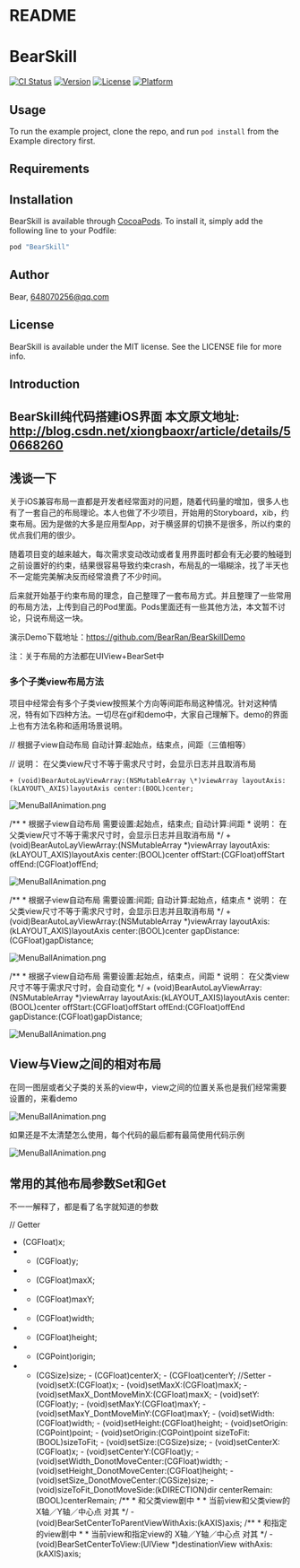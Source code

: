 # README

# BearSkill

[![CI Status](http://img.shields.io/travis/Bear/BearSkill.svg?style=flat)](https://travis-ci.org/Bear/BearSkill)
[![Version](https://img.shields.io/cocoapods/v/BearSkill.svg?style=flat)](http://cocoapods.org/pods/BearSkill)
[![License](https://img.shields.io/cocoapods/l/BearSkill.svg?style=flat)](http://cocoapods.org/pods/BearSkill)
[![Platform](https://img.shields.io/cocoapods/p/BearSkill.svg?style=flat)](http://cocoapods.org/pods/BearSkill)

## Usage

To run the example project, clone the repo, and run `pod install` from the Example directory first.

## Requirements

## Installation

BearSkill is available through [CocoaPods](http://cocoapods.org). To install
it, simply add the following line to your Podfile:

```ruby
pod "BearSkill"
```

## Author

Bear, 648070256@qq.com

## License

BearSkill is available under the MIT license. See the LICENSE file for more info.

Introduction
------------

BearSkill纯代码搭建iOS界面
本文原文地址: http://blog.csdn.net/xiongbaoxr/article/details/50668260
-------------------

浅谈一下
----

关于iOS兼容布局一直都是开发者经常面对的问题，随着代码量的增加，很多人也有了一套自己的布局理论。本人也做了不少项目，开始用的Storyboard，xib，约束布局。因为是做的大多是应用型App，对于横竖屏的切换不是很多，所以约束的优点我们用的很少。 

随着项目变的越来越大，每次需求变动改动或者复用界面时都会有无必要的触碰到之前设置好的约束，结果很容易导致约束crash，布局乱的一塌糊涂，找了半天也不一定能完美解决反而经常浪费了不少时间。 

后来就开始基于约束布局的理念，自己整理了一套布局方式。并且整理了一些常用的布局方法，上传到自己的Pod里面。Pods里面还有一些其他方法，本文暂不讨论，只说布局这一块。

演示Demo下载地址：https://github.com/BearRan/BearSkillDemo 

注：关于布局的方法都在UIView+BearSet中

### 多个子类view布局方法

项目中经常会有多个子类view按照某个方向等间距布局这种情况。针对这种情况，特有如下四种方法。一切尽在gif和demo中，大家自己理解下。demo的界面上也有方法名称和适用场景说明。

 // 根据子view自动布局 自动计算:起始点，结束点，间距（三值相等）

 // 说明： 在父类view尺寸不等于需求尺寸时，会显示日志并且取消布局

`+ (void)BearAutoLayViewArray:(NSMutableArray \*)viewArray layoutAxis:(kLAYOUT\_AXIS)layoutAxis center:(BOOL)center;`

![MenuBallAnimation.png](READMEResource/20160215151353143.gif)

`​`/\*\* \* 根据子view自动布局 需要设置:起始点，结束点; 自动计算:间距 \* 说明： 在父类view尺寸不等于需求尺寸时，会显示日志并且取消布局 \*/ + (void)BearAutoLayViewArray:(NSMutableArray \*)viewArray layoutAxis:(kLAYOUT\_AXIS)layoutAxis center:(BOOL)center offStart:(CGFloat)offStart offEnd:(CGFloat)offEnd;

![MenuBallAnimation.png](READMEResource/20160215151826629.gif)

`​`/\*\* \* 根据子view自动布局 需要设置:间距; 自动计算:起始点，结束点 \* 说明： 在父类view尺寸不等于需求尺寸时，会显示日志并且取消布局 \*/ + (void)BearAutoLayViewArray:(NSMutableArray \*)viewArray layoutAxis:(kLAYOUT\_AXIS)layoutAxis center:(BOOL)center gapDistance:(CGFloat)gapDistance;

![MenuBallAnimation.png](READMEResource/20160215152216443.gif)

`​`/\*\* \* 根据子view自动布局 需要设置:起始点，结束点，间距 \* 说明： 在父类view尺寸不等于需求尺寸时，会自动变化 \*/ + (void)BearAutoLayViewArray:(NSMutableArray \*)viewArray layoutAxis:(kLAYOUT\_AXIS)layoutAxis center:(BOOL)center offStart:(CGFloat)offStart offEnd:(CGFloat)offEnd gapDistance:(CGFloat)gapDistance;

![MenuBallAnimation.png](READMEResource/20160215152421681.gif)

View与View之间的相对布局
----------------

在同一图层或者父子类的关系的view中，view之间的位置关系也是我们经常需要设置的，来看demo 

![MenuBallAnimation.png](READMEResource/20160215153035518.gif)

如果还是不太清楚怎么使用，每个代码的最后都有最简使用代码示例 

![MenuBallAnimation.png](READMEResource/20160215165109090.png)

常用的其他布局参数Set和Get
----------------

不一一解释了，都是看了名字就知道的参数

`​`​`​`​`​`​// Getter

 - (CGFloat)x; 
 - - (CGFloat)y; 
 - - (CGFloat)maxX; 
 - - (CGFloat)maxY;
 - - (CGFloat)width; 
 - - (CGFloat)height; 
 - - (CGPoint)origin;
 - - (CGSize)size;  - (CGFloat)centerX; - (CGFloat)centerY;  //Setter - (void)setX:(CGFloat)x; - (void)setMaxX:(CGFloat)maxX; - (void)setMaxX\_DontMoveMinX:(CGFloat)maxX;  - (void)setY:(CGFloat)y; - (void)setMaxY:(CGFloat)maxY; - (void)setMaxY\_DontMoveMinY:(CGFloat)maxY;  - (void)setWidth:(CGFloat)width; - (void)setHeight:(CGFloat)height; - (void)setOrigin:(CGPoint)point; - (void)setOrigin:(CGPoint)point sizeToFit:(BOOL)sizeToFit; - (void)setSize:(CGSize)size;  - (void)setCenterX:(CGFloat)x; - (void)setCenterY:(CGFloat)y;  - (void)setWidth\_DonotMoveCenter:(CGFloat)width; - (void)setHeight\_DonotMoveCenter:(CGFloat)height; - (void)setSize\_DonotMoveCenter:(CGSize)size; - (void)sizeToFit\_DonotMoveSide:(kDIRECTION)dir centerRemain:(BOOL)centerRemain;  /\*\* \* 和父类view剧中 \* \* 当前view和父类view的 X轴／Y轴／中心点 对其 \*/ - (void)BearSetCenterToParentViewWithAxis:(kAXIS)axis;  /\*\* \* 和指定的view剧中 \* \* 当前view和指定view的 X轴／Y轴／中心点 对其 \*/ - (void)BearSetCenterToView:(UIView \*)destinationView withAxis:(kAXIS)axis;

